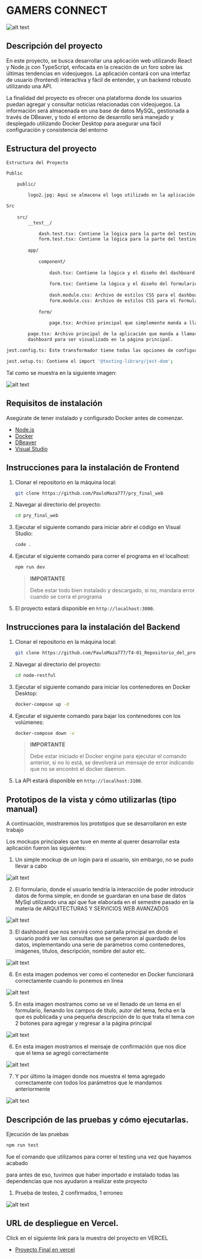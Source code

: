 # GAMERS CONNECT

![alt text](public\logo2.jpg)

## Descripción del proyecto

En este proyecto, se busca desarrollar una aplicación web utilizando React y Node.js con TypeScript, enfocada en la creación de un foro sobre las últimas tendencias en videojuegos. La aplicación contará con una interfaz de usuario (frontend) interactiva y fácil de entender, y un backend robusto utilizando una API.

La finalidad del proyecto es ofrecer una plataforma donde los usuarios puedan agregar y consultar noticias relacionadas con videojuegos. La información será almacenada en una base de datos MySQL, gestionada a través de DBeaver, y todo el entorno de desarrollo será manejado y desplegado utilizando Docker Desktop para asegurar una fácil configuración y consistencia del entorno

## Estructura del proyecto

```sh
Estructura del Proyecto

Public

    public/

        logo2.jpg: Aquí se almacena el logo utilizado en la aplicación.

Src
    
    src/
        __test__/

            dash.test.tsx: Contiene la lógica para la parte del testing de parte del dashboard
            form.test.tsx: Contiene la lógica para la parte del testing de parte del formulario
        
        app/
            
            component/
                
                dash.tsx: Contiene la lógica y el diseño del dashboard donde se muestran los temas del foro.
                
                form.tsx: Contiene la lógica y el diseño del formulario donde los usuarios pueden agregar nuevos temas.
                
                dash.module.css: Archivo de estilos CSS para el dashboard.
                form.module.css: Archivo de estilos CSS para el formulario.
            
            form/

                page.tsx: Archivo principal que simplemente manda a llamar al componente del formulario.
        
        page.tsx: Archivo principal de la aplicación que manda a llamar al
        dashboard para ser visualizado en la página principal.

jest.config.ts: Este transformador tiene todas las opciones de configuración necesarias para que Jest funcione con Next.js

jest.setup.ts: Contiene el import '@testing-library/jest-dom';
```

Tal como se muestra en la siguiente imagen:

![alt text](image-10.png)

## Requisitos de instalación

Asegúrate de tener instalado y configurado Docker antes de comenzar.

- [Node.js](https://nextjs.org)
- [Docker](https://www.docker.com/products/docker-desktop/)
- [DBeaver](https://dbeaver.io)
- [Visual Studio](https://code.visualstudio.com/download)

## Instrucciones para la instalación de Frontend

1. Clonar el repositorio en la máquina local:
   
   ```sh
   git clone https://github.com/PauloMaza777/pry_final_web
   ```

2. Navegar al directorio del proyecto:
   
   ```sh
   cd pry_final_web
   ```

3. Ejecutar el siguiente comando para iniciar abrir el código en Visual Studio:

    ```sh
    code .
    ```
3. Ejecutar el siguiente comando para correr el programa en el localhost:

    ```sh
    npm run dev
    ```

    > **IMPORTANTE**
    >
    > Debe estar todo bien instalado y descargado, si no, mandara error 
    > cuando se corra el programa

5. El proyecto estará disponible en `http://localhost:3000`.

## Instrucciones para la instalación del Backend

1. Clonar el repositorio en la máquina local:
   
   ```sh
   git clone https://github.com/PauloMaza777/T4-01_Repositorio_del_proyecto2
   ```

2. Navegar al directorio del proyecto:
   
   ```sh
   cd node-restful
   ```

3. Ejecutar el siguiente comando para iniciar los contenedores en Docker Desktop:

    ```sh
    docker-compose up -d
    ```
3. Ejecutar el siguiente comando para bajar los contenedores con los volúmenes:

    ```sh
    docker-compose down -v
    ```

    > **IMPORTANTE**
    >
    > Debe estar iniciado el Docker engine para ejecutar el comando anterior,
    > si no lo está, se devolverá un mensaje de error indicando que no se
    > encontró el docker daemon.

5. La API estará disponible en `http://localhost:3100`.

## Prototipos de la vista y cómo utilizarlas (tipo manual)

A continuación, mostraremos los prototipos que se desarrollaron en este trabajo

Los mockups principales que tuve en mente al querer desarrollar esta aplicación fueron las siguientes:

1. Un simple mockup de un login para el usuario, sin embargo, no se pudo llevar a cabo

![alt text](image-6.png)

2. El formulario, donde el usuario tendría la interacción de poder introducir datos de forma simple, en donde se guardaran en una base de datos MySql utilizando una apí que fue elaborada en el semestre pasado en la materia de ARQUITECTURAS Y SERVICIOS WEB AVANZADOS

![alt text](image-7.png)

3. El dashboard que nos servirá como pantalla principal en donde el usuario podrá ver las consultas que se generaron al guardado de los datos, implementando una serie de parámetros como contenedores, imágenes, títulos, descripción, nombre del autor etc.

![alt text](image-8.png)

6. En esta imagen podemos ver como el contenedor en Docker funcionará correctamente cuando lo ponemos en línea

![alt text](image-1.png)

5. En esta imagen mostramos como se ve el llenado de un tema en el formulario, llenando los campos de titulo, autor del tema, fecha en la que es publicada y una pequeña descripción de lo que trata el tema con 2 botones para agregar y regresar a la página principal

![alt text](image-2.png)

6. En esta imagen mostramos el mensaje de confirmación que nos dice que el tema se agregó correctamente

![alt text](image-4.png)

7. Y por último la imagen donde nos muestra el tema agregado correctamente con todos los parámetros que le mandamos anteriormente

![alt text](image-5.png)

## Descripción de las pruebas y cómo ejecutarlas.

Ejecución de las pruebas

```sh
npm run test
```

fue el comando que utilizamos para correr el testing una vez que hayamos acabado

para antes de eso, tuvimos que haber importado e instalado todas las dependencias que nos ayudaron a realizar este proyecto

1. Prueba de testeo, 2 confirmados, 1 erroneo

![alt text](image-9.png)

## URL de despliegue en Vercel.

Click en el siguiente link para la muestra del proyecto en VERCEL

- [Proyecto Final en vercel](https://pry-final-web.vercel.app)